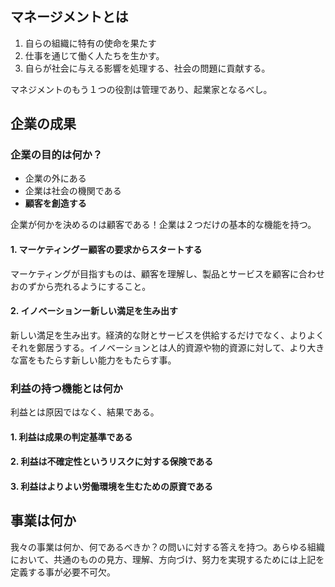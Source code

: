 #

## マネージメントとは

1. 自らの組織に特有の使命を果たす
2. 仕事を通じて働く人たちを生かす。
3. 自らが社会に与える影響を処理する、社会の問題に貢献する。

マネジメントのもう１つの役割は管理であり、起業家となるべし。

## 企業の成果

### 企業の目的は何か？

- 企業の外にある
- 企業は社会の機関である
- **顧客を創造する**

企業が何かを決めるのは顧客である！企業は２つだけの基本的な機能を持つ。

#### 1. マーケティングー顧客の要求からスタートする

マーケティングが目指すものは、顧客を理解し、製品とサービスを顧客に合わせおのずから売れるようにすること。

#### 2. イノベーションー新しい満足を生み出す

新しい満足を生み出す。経済的な財とサービスを供給するだけでなく、よりよくそれを鄭居うする。イノベーションとは人的資源や物的資源に対して、より大きな富をもたらす新しい能力をもたらす事。

### 利益の持つ機能とは何か

利益とは原因ではなく、結果である。

#### 1. 利益は成果の判定基準である

#### 2. 利益は不確定性というリスクに対する保険である

#### 3. 利益はよりよい労働環境を生むための原資である

## 事業は何か

我々の事業は何か、何であるべきか？の問いに対する答えを持つ。あらゆる組織において、共通のものの見方、理解、方向づけ、努力を実現するためには上記を定義する事が必要不可欠。


